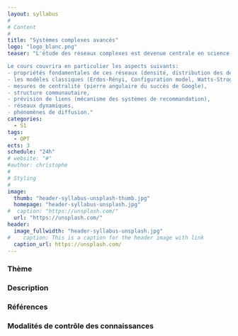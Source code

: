 ```yaml
---
layout: syllabus
#
# Content
#
title: "Systèmes complexes avancés"
logo: "logo_blanc.png"
teaser: "L'étude des réseaux complexes est devenue centrale en science des données. Ces grands jeux de données organisés en réseaux, c'est-à-dire composés d'un très grand nombre d'entités en interaction entre elles, se retrouvent dans des contextes aussi variés que l'informatique, les sciences sociales, la biologie, la médecine, la linguistique, les transports, les communications, l'économie, la production industrielle et d'autres encore. L'étude de ces réseaux est devenue cruciale pour répondre aux questions qui se posent dans tous ces contextes. Le cours fournira les notions et outils de base pour la manipulation et l'analyse de ces immenses jeux de données. Incontournable dans la panoplie du data scientist.

Le cours couvrira en particulier les aspects suivants:
- propriétés fondamentales de ces réseaux (densité, distribution des degrés, coefficient de clustering, distances),
- les modèles classiques (Erdos-Rényi, Configuration model, Watts-Strogatz, Barabasi-Albert),
- mesures de centralité (pierre angulaire du succès de Google),
- structure communautaire,
- prévision de liens (mécanisme des systèmes de recommandation),
- réseaux dynamiques,
- phénomènes de diffusion."
categories:
  - S1
tags:
  - OPT
ects: 3
schedule: "24h"
# website: "#"
#author: christophe
#
# Styling
#
image:
  thumb: "header-syllabus-unsplash-thumb.jpg"
  homepage: "header-syllabus-unsplash.jpg"
#  caption: "https://unsplash.com/"
  url: "https://unsplash.com/"
header:
  image_fullwidth: "header-syllabus-unsplash.jpg"
#    caption: This is a caption for the header image with link
  caption_url: https://unsplash.com/
---
```



### Thème ###

### Description ###

### Références ###

### Modalités de contrôle des connaissances ###
